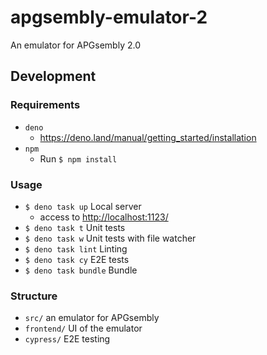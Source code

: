 # apgsembly-emulator-2

An emulator for APGsembly 2.0

## Development

### Requirements

- `deno`
  - https://deno.land/manual/getting_started/installation
- `npm`
  - Run `$ npm install`

### Usage

- `$ deno task up` Local server
  - access to [http://localhost:1123/](http://localhost:1123/)
- `$ deno task t` Unit tests
- `$ deno task w` Unit tests with file watcher
- `$ deno task lint` Linting
- `$ deno task cy` E2E tests
- `$ deno task bundle` Bundle

### Structure

- `src/` an emulator for APGsembly
- `frontend/` UI of the emulator
- `cypress/` E2E testing

